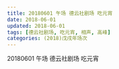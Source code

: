 ```yaml
---
title: 20180601 午场 德云社剧场 吃元宵
date: 2018-06-01
updated: 2018-06-01
tags: [德云社剧场, 吃元宵, 相声, 高峰]
categories: (2018)戊戌年场次 
---
```

20180601 午场 德云社剧场 吃元宵
